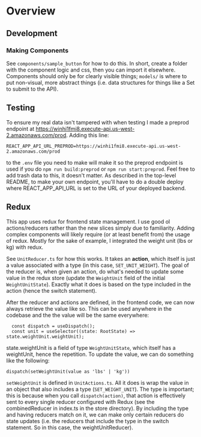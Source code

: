# Overview
## Development 
### Making Components 
See `components/sample_button` for how to do this. In short, create a folder with the component logic and css, then you can import it elsewhere. Components should only be for clearly visible things; `models/` is where to put non-visual, more abstract things (i.e. data structures for things like a Set to submit to the API).


## Testing 
To ensure my real data isn't tampered with when testing I made a preprod endpoint at https://winhi1fmi8.execute-api.us-west-2.amazonaws.com/prod. Adding this line:
```
REACT_APP_API_URL_PREPROD=https://winhi1fmi8.execute-api.us-west-2.amazonaws.com/prod
```
to the `.env` file you need to make will make it so the preprod endpoint is used if you do `npm run build:preprod` or `npm run start:preprod`. Feel free to add trash data to this, it doesn't matter. As described in the top-level README, to make your own endpoint, you'll have to do a double deploy where REACT_APP_API_URL is set to the URL of your deployed backend.

## Redux 
This app uses redux for frontend state management. I use good ol actions/reducers rather than the new slices simply due to familiarity. Adding complex components will likely require (or at least benefit from) the usage of redux. Mostly for the sake of example, I integrated the weight unit (lbs or kg) with redux. 

See `UnitReducer.ts` for how this works. It takes an <b>action</b>, which itself is just a value associated with a type (in this case, `SET_UNIT_WEIGHT`). The goal of the reducer is, when given an action, do what's needed to update some value in the redux store (update the `WeightUnit` field of the initial `WeightUnitState`). Exactly what it does is based on the type included in the action (hence the switch statement).

After the reducer and actions are defined, in the frontend code, we can now always retrieve the value like so. This can be used anywhere in the codebase and the the value will be the same everywhere:
```
  const dispatch = useDispatch();
  const unit = useSelector((state: RootState) => state.weightUnit.weightUnit);
  ```

state.weightUnit is a field of type `WeightUnitState`, which itself has a weightUnit, hence the repetition. To update the value, we can do something like the following:
```
dispatch(setWeightUnit(value as 'lbs' | 'kg'))
```
`setWeightUnit` is defined in `UnitActions.ts`. All it does is wrap the value in an object that also includes a type (`SET_WEIGHT_UNIT`). The type is important; this is because when you call `dispatch(action)`, that action is effectively sent to every single reducer configured with Redux (see the combinedReducer in index.ts in the store directory). By including the type and having reducers match on it, we can make only certain reducers do state updates (i.e. the reducers that include the type in the switch statement. So in this case, the weightUnitReducer).

